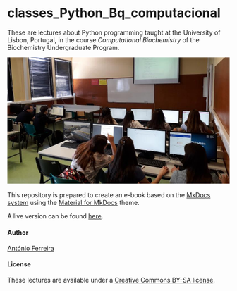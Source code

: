 # classes_Python_Bq_computacional

These are lectures about Python programming taught at the University of Lisbon, Portugal, in the course _Computational Biochemistry_ of the Biochemistry Undergraduate Program.

![class](https://github.com/aeferreira/classes_Python_Bq_computacional/blob/master/docs/images/class.jpg)

This repository is prepared to create an e-book based
on the [MkDocs system](https://www.mkdocs.org/) using the
[Material for MkDocs](https://squidfunk.github.io/mkdocs-material/) theme.

A live version can be found [here](http://aeferreira.github.io/classes_Python_Bq_computacional/).

#### Author

[António Ferreira](http://webpages.fc.ul.pt/~aeferreira/) 

#### License

These lectures are available under a [Creative Commons BY-SA license](http://creativecommons.org/licenses/by-sa/3.0/).

